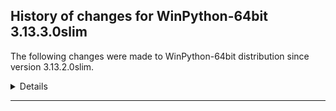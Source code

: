 ﻿## History of changes for WinPython-64bit 3.13.3.0slim

The following changes were made to WinPython-64bit distribution since version 3.13.2.0slim.

<details>

### Tools

New packages:

  * [Pandoc](https://pandoc.org) 3.1.9 (an universal document converter)

### Python packages

New packages:

  * [asyncssh](https://pypi.org/project/asyncssh) 2.20.0 ()
  * [deprecated](https://pypi.org/project/deprecated) 1.2.14 ()
  * [flexcache](https://pypi.org/project/flexcache) 0.3 ()
  * [flexparser](https://pypi.org/project/flexparser) 0.4 ()
  * [id](https://pypi.org/project/id) 1.5.0 ()
  * [pygithub](https://pypi.org/project/pygithub) 2.6.1 ()
  * [pyuca](https://pypi.org/project/pyuca) 1.2 ()
  * [shellingham](https://pypi.org/project/shellingham) 1.5.4 ()
  * [skrub](https://pypi.org/project/skrub) 0.5.1 ()
  * [superqt](https://pypi.org/project/superqt) 0.7.1 ()
  * [sv-ttk](https://pypi.org/project/sv-ttk) 2.6.0 ()
  * [typer](https://pypi.org/project/typer) 0.15.2 ()
  * [wrapt](https://pypi.org/project/wrapt) 1.16.0 ()

Upgraded packages:

  * [alembic](https://pypi.org/project/alembic) 1.13.1 → 1.15.1 ()
  * [anthropic](https://pypi.org/project/anthropic) 0.42.0 → 0.49.0 ()
  * [anyio](https://pypi.org/project/anyio) 4.7.0 → 4.8.0 ()
  * [array-api-compat](https://pypi.org/project/array-api-compat) 1.10.0 → 1.11.1 ()
  * [azure-core](https://pypi.org/project/azure-core) 1.30.2 → 1.32.0 ()
  * [azure-cosmos](https://pypi.org/project/azure-cosmos) 4.7.0 → 4.9.0 ()
  * [azure-identity](https://pypi.org/project/azure-identity) 1.16.1 → 1.21.0 ()
  * [black](https://pypi.org/project/black) 24.10.0 → 25.1.0 ()
  * [bokeh](https://pypi.org/project/bokeh) 3.6.3 → 3.7.2 ()
  * [cachetools](https://pypi.org/project/cachetools) 5.4.0 → 5.5.2 ()
  * [certifi](https://pypi.org/project/certifi) 2024.6.2 → 2025.1.31 ()
  * [click](https://pypi.org/project/click) 8.1.7 → 8.1.8 ()
  * [cloudpickle](https://pypi.org/project/cloudpickle) 3.0.0 → 3.1.1 ()
  * [cvxpy](https://pypi.org/project/cvxpy) 1.6.0 → 1.6.4 ()
  * [cython](https://pypi.org/project/cython) 3.0.11 → 3.0.12 ()
  * [dask](https://pypi.org/project/dask) 2024.12.1 → 2025.3.0 ()
  * [datasette](https://pypi.org/project/datasette) 0.64.8 → 0.65.1 ()
  * [datashader](https://pypi.org/project/datashader) 0.16.3 → 0.17.0 ()
  * [diff-match-patch](https://pypi.org/project/diff-match-patch) 20230430 → 20241021 ()
  * [distributed](https://pypi.org/project/distributed) 2024.12.1 → 2025.3.0 ()
  * [docstring-to-markdown](https://pypi.org/project/docstring-to-markdown) 0.13 → 0.15 ()
  * [duckdb](https://pypi.org/project/duckdb) 1.2.0 → 1.2.2 ()
  * [executing](https://pypi.org/project/executing) 2.0.1 → 2.2.0 ()
  * [faker](https://pypi.org/project/faker) 33.3.1 → 36.1.1 ()
  * [fastapi](https://pypi.org/project/fastapi) 0.115.6 → 0.115.8 ()
  * [filelock](https://pypi.org/project/filelock) 3.14.0 → 3.17.0 ()
  * [folium](https://pypi.org/project/folium) 0.18.0 → 0.19.5 ()
  * [holoviews](https://pypi.org/project/holoviews) 1.20.0 → 1.20.2 ()
  * [hpack](https://pypi.org/project/hpack) 4.0.0 → 4.1.0 ()
  * [huggingface-hub](https://pypi.org/project/huggingface-hub) 0.28.1 → 0.29.3 ()
  * [hypercorn](https://pypi.org/project/hypercorn) 0.16.0 → 0.17.3 ()
  * [hyperframe](https://pypi.org/project/hyperframe) 6.0.1 → 6.1.0 ()
  * [hypothesis](https://pypi.org/project/hypothesis) 6.122.3 → 6.130.4 ()
  * [idna](https://pypi.org/project/idna) 3.7 → 3.10 ()
  * [imageio](https://pypi.org/project/imageio) 2.33.1 → 2.37.0 ()
  * [importlib-metadata](https://pypi.org/project/importlib-metadata) 7.1.0 → 8.6.1 ()
  * [ipympl](https://pypi.org/project/ipympl) 0.9.6 → 0.9.7 ()
  * [ipython](https://pypi.org/project/ipython) 8.32.0 → 8.34.0 ()
  * [ipywidgets](https://pypi.org/project/ipywidgets) 8.1.5 → 8.1.6 ()
  * [jupyter-client](https://pypi.org/project/jupyter-client) 8.6.2 → 8.6.3 ()
  * [jupyter-events](https://pypi.org/project/jupyter-events) 0.10.0 → 0.12.0 ()
  * [jupyterlab](https://pypi.org/project/jupyterlab) 4.3.5 → 4.4.1 ()
  * [jupyterlab-widgets](https://pypi.org/project/jupyterlab-widgets) 3.0.13 → 3.0.14 ()
  * [keras](https://pypi.org/project/keras) 3.8.0 → 3.9.2 ()
  * [langchain](https://pypi.org/project/langchain) 0.3.18 → 0.3.23 ()
  * [langchain-core](https://pypi.org/project/langchain-core) 0.3.34 → 0.3.51 ()
  * [langchain-text-splitters](https://pypi.org/project/langchain-text-splitters) 0.3.6 → 0.3.8 ()
  * [langsmith](https://pypi.org/project/langsmith) 0.2.11 → 0.3.24 ()
  * [markdown](https://pypi.org/project/markdown) 3.5.1 → 3.7 ()
  * [matplotlib](https://pypi.org/project/matplotlib) 3.10.0 → 3.10.1 ()
  * [mypy](https://pypi.org/project/mypy) 1.14.0 → 1.15.0 ()
  * [mysql-connector-python](https://pypi.org/project/mysql-connector-python) 8.0.21 → 9.2.0 ()
  * [narwhals](https://pypi.org/project/narwhals) 1.21.1 → 1.30.0 ()
  * [notebook](https://pypi.org/project/notebook) 7.3.1 → 7.4.0 ()
  * [numba](https://pypi.org/project/numba) 0.61.0 → 0.61.2 ()
  * [numpy](https://pypi.org/project/numpy) 2.1.3 → 2.2.4 ()
  * [openai](https://pypi.org/project/openai) 1.61.1 → 1.72.0 ()
  * [opencv-python](https://pypi.org/project/opencv-python) 4.10.0.84 → 4.11.0.86 ()
  * [optree](https://pypi.org/project/optree) 0.13.1 → 0.14.0 ()
  * [panel](https://pypi.org/project/panel) 1.6.0 → 1.6.2 ()
  * [param](https://pypi.org/project/param) 2.1.1 → 2.2.0 ()
  * [pip](https://pypi.org/project/pip) 24.3.1 → 25.0.1 ()
  * [platformdirs](https://pypi.org/project/platformdirs) 4.2.2 → 4.3.6 ()
  * [plotly](https://pypi.org/project/plotly) 5.24.1 → 6.0.1 ()
  * [polars](https://pypi.org/project/polars) 1.22.0 → 1.27.1 ()
  * [prometheus-client](https://pypi.org/project/prometheus-client) 0.18.0 → 0.21.1 ()
  * [prompt-toolkit](https://pypi.org/project/prompt-toolkit) 3.0.48 → 3.0.50 ()
  * [pyarrow](https://pypi.org/project/pyarrow) 19.0.0 → 19.0.1 ()
  * [pyasn1](https://pypi.org/project/pyasn1) 0.4.8 → 0.6.1 ()
  * [pyasn1-modules](https://pypi.org/project/pyasn1-modules) 0.2.8 → 0.4.1 ()
  * [pyjwt](https://pypi.org/project/pyjwt) 2.8.0 → 2.10.1 ()
  * [pympler](https://pypi.org/project/pympler) 1.0.1 → 1.1 ()
  * [pyomo](https://pypi.org/project/pyomo) 6.8.2 → 6.9.1 ()
  * [pypandoc](https://pypi.org/project/pypandoc) 1.5 → 1.15 ()
  * [pytest](https://pypi.org/project/pytest) 8.2.2 → 8.3.4 ()
  * [Python](http://www.python.org/) 3.13.2 → 3.13.3 (Python programming language with standard library)
  * [pytz](https://pypi.org/project/pytz) 2024.1 → 2024.2 ()
  * [pyzmq](https://pypi.org/project/pyzmq) 26.2.0 → 26.2.1 ()
  * [qtawesome](https://pypi.org/project/qtawesome) 1.3.1 → 1.4.0 ()
  * [qtconsole](https://pypi.org/project/qtconsole) 5.5.2 → 5.6.1 ()
  * [quart](https://pypi.org/project/quart) 0.19.4 → 0.20.0 ()
  * [rtree](https://pypi.org/project/rtree) 1.1.0 → 1.3.0 ()
  * [rx](https://pypi.org/project/rx) 3.1.1 → 3.2.0 ()
  * [scikit-image](https://pypi.org/project/scikit-image) 0.25.0 → 0.25.2 ()
  * [scipy](https://pypi.org/project/scipy) 1.15.1 → 1.15.2 ()
  * [send2trash](https://pypi.org/project/send2trash) 1.8.2 → 1.8.3 ()
  * [setuptools](https://pypi.org/project/setuptools) 75.6.0 → 75.8.2 ()
  * [simpy](https://pypi.org/project/simpy) 4.0.1 → 4.1.1 ()
  * [spyder](https://pypi.org/project/spyder) 5.5.6 → 6.0.5 ()
  * [spyder-kernels](https://pypi.org/project/spyder-kernels) 2.5.2 → 3.0.3 ()
  * [sqlalchemy](https://pypi.org/project/sqlalchemy) 2.0.35 → 2.0.38 ()
  * [starlette](https://pypi.org/project/starlette) 0.41.3 → 0.45.3 ()
  * [streamlit](https://pypi.org/project/streamlit) 1.41.1 → 1.44.0 ()
  * [tomli-w](https://pypi.org/project/tomli-w) 1.1.0 → 1.2.0 ()
  * [trio](https://pypi.org/project/trio) 0.28.0 → 0.29.0 ()
  * [twine](https://pypi.org/project/twine) 6.0.1 → 6.1.0 ()
  * [widgetsnbextension](https://pypi.org/project/widgetsnbextension) 4.0.13 → 4.0.14 ()
  * [winpython](https://pypi.org/project/winpython) 13.1.20250222 → 15.3.20250425 ()
  * [xarray](https://pypi.org/project/xarray) 2025.1.1 → 2025.3.0 ()
  * [yt-dlp](https://pypi.org/project/yt-dlp) 2023.7.6 → 2025.2.19 ()

Removed packages:

  * [bcrypt](https://pypi.org/project/bcrypt) 4.0.1 (Modern password hashing for your software and your servers)
  * [dask_expr](https://pypi.org/project/dask_expr) 1.1.21 (High Level Expressions for Dask )
  * [mutagen](https://pypi.org/project/mutagen) 1.47.0 (read and write audio tags for many formats)
  * [paramiko](https://pypi.org/project/paramiko) 2.8.0 (SSH2 protocol library)
  * [pint](https://pypi.org/project/pint) 0.23 (Physical quantities module)
  * [pkginfo](https://pypi.org/project/pkginfo) 1.11.2 (Query metadata from sdists / bdists / installed packages.)
  * [pycryptodomex](https://pypi.org/project/pycryptodomex) 3.20.0 (Cryptographic library for Python)
  * [streamz](https://pypi.org/project/streamz) 0.6.3 (Streams)
  * [websockets](https://pypi.org/project/websockets) 14.2 (An implementation of the WebSocket Protocol (RFC 6455 & 7692))


</details>
* * *
